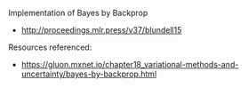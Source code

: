 Implementation of Bayes by Backprop
* http://proceedings.mlr.press/v37/blundell15

Resources referenced:
* https://gluon.mxnet.io/chapter18_variational-methods-and-uncertainty/bayes-by-backprop.html
